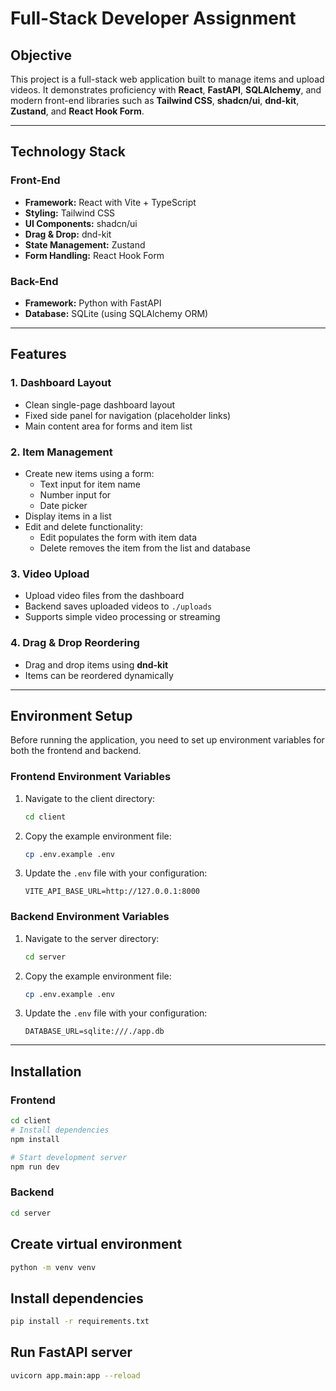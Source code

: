 # Full-Stack Developer Assignment

## Objective

This project is a full-stack web application built to manage items and upload videos. It demonstrates proficiency with **React**, **FastAPI**, **SQLAlchemy**, and modern front-end libraries such as **Tailwind CSS**, **shadcn/ui**, **dnd-kit**, **Zustand**, and **React Hook Form**.

---

## Technology Stack

### Front-End

- **Framework:** React with Vite + TypeScript
- **Styling:** Tailwind CSS
- **UI Components:** shadcn/ui
- **Drag & Drop:** dnd-kit
- **State Management:** Zustand
- **Form Handling:** React Hook Form

### Back-End

- **Framework:** Python with FastAPI
- **Database:** SQLite (using SQLAlchemy ORM)

---

## Features

### 1. Dashboard Layout

- Clean single-page dashboard layout
- Fixed side panel for navigation (placeholder links)
- Main content area for forms and item list

### 2. Item Management

- Create new items using a form:
  - Text input for item name
  - Number input for
  - Date picker
- Display items in a list
- Edit and delete functionality:
  - Edit populates the form with item data
  - Delete removes the item from the list and database

### 3. Video Upload

- Upload video files from the dashboard
- Backend saves uploaded videos to `./uploads`
- Supports simple video processing or streaming

### 4. Drag & Drop Reordering

- Drag and drop items using **dnd-kit**
- Items can be reordered dynamically

---

## Environment Setup

Before running the application, you need to set up environment variables for both the frontend and backend.

### Frontend Environment Variables

1. Navigate to the client directory:

   ```bash
   cd client
   ```

2. Copy the example environment file:

   ```bash
   cp .env.example .env
   ```

3. Update the `.env` file with your configuration:
   ```
   VITE_API_BASE_URL=http://127.0.0.1:8000
   ```

### Backend Environment Variables

1. Navigate to the server directory:

   ```bash
   cd server
   ```

2. Copy the example environment file:

   ```bash
   cp .env.example .env
   ```

3. Update the `.env` file with your configuration:
   ```
   DATABASE_URL=sqlite:///./app.db
   ```

---

## Installation

### Frontend

```bash
cd client
# Install dependencies
npm install

# Start development server
npm run dev
```

### Backend

```bash
cd server
```

## Create virtual environment

```bash
python -m venv venv
```

## Install dependencies

```bash
pip install -r requirements.txt
```

## Run FastAPI server

```bash
uvicorn app.main:app --reload
```
